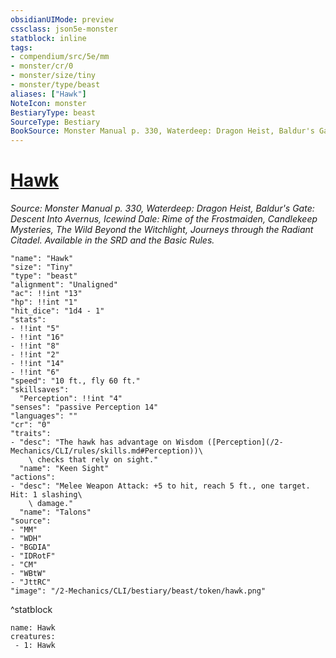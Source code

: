 ```yaml
---
obsidianUIMode: preview
cssclass: json5e-monster
statblock: inline
tags:
- compendium/src/5e/mm
- monster/cr/0
- monster/size/tiny
- monster/type/beast
aliases: ["Hawk"]
NoteIcon: monster
BestiaryType: beast
SourceType: Bestiary
BookSource: Monster Manual p. 330, Waterdeep: Dragon Heist, Baldur's Gate: Descent Into Avernus, Icewind Dale: Rime of the Frostmaiden, Candlekeep Mysteries, The Wild Beyond the Witchlight, Journeys through the Radiant Citadel. Available in the SRD and the Basic Rules.
---
```

# [Hawk](2-Mechanics/CLI/bestiary/beast/hawk.md)
*Source: Monster Manual p. 330, Waterdeep: Dragon Heist, Baldur's Gate: Descent Into Avernus, Icewind Dale: Rime of the Frostmaiden, Candlekeep Mysteries, The Wild Beyond the Witchlight, Journeys through the Radiant Citadel. Available in the SRD and the Basic Rules.*  

```statblock
"name": "Hawk"
"size": "Tiny"
"type": "beast"
"alignment": "Unaligned"
"ac": !!int "13"
"hp": !!int "1"
"hit_dice": "1d4 - 1"
"stats":
- !!int "5"
- !!int "16"
- !!int "8"
- !!int "2"
- !!int "14"
- !!int "6"
"speed": "10 ft., fly 60 ft."
"skillsaves":
  "Perception": !!int "4"
"senses": "passive Perception 14"
"languages": ""
"cr": "0"
"traits":
- "desc": "The hawk has advantage on Wisdom ([Perception](/2-Mechanics/CLI/rules/skills.md#Perception))\
    \ checks that rely on sight."
  "name": "Keen Sight"
"actions":
- "desc": "Melee Weapon Attack: +5 to hit, reach 5 ft., one target. Hit: 1 slashing\
    \ damage."
  "name": "Talons"
"source":
- "MM"
- "WDH"
- "BGDIA"
- "IDRotF"
- "CM"
- "WBtW"
- "JttRC"
"image": "/2-Mechanics/CLI/bestiary/beast/token/hawk.png"
```
^statblock

```encounter-table
name: Hawk
creatures:
 - 1: Hawk
```